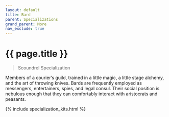 ```yaml
---
layout: default
title: Bard
parent: Specializations
grand_parent: More
nav_exclude: true
---
```


# {{ page.title }}

> Scoundrel Specialization

Members of a courier’s guild, trained in a little magic, a little stage alchemy, and the art of throwing knives. Bards are frequently employed as messengers, entertainers, spies, and legal consul. Their social position is nebulous enough that they can comfortably interact with aristocrats and peasants.

{% include specialization_kits.html %}

